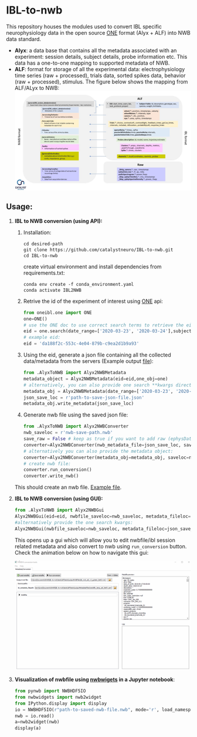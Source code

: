 # IBL-to-nwb
This repository houses the modules used to convert IBL specific neurophysiology data in the open source [ONE](https://docs.internationalbrainlab.org/en/stable/03_tutorial.html) format (Alyx + ALF) into NWB data standard.

- __Alyx__: a data base that contains all the metadata associated with an experiment: session details, subject details, probe information etc. This data has a one-to-one mapping to supported metadata of NWB. 
- __ALF__: format for storage of all the experimental data: electrophysiology time series (raw + processed), trials data, sorted spikes data, behavior (raw + processed), stimulus.
The figure below shows the mapping from ALF/ALyx to NWB: 
![](https://github.com/catalystneuro/IBL-to-nwb/blob/documentation/images/ibl_nwb_map.jpg)

## Usage:
1. **IBL to NWB conversion (using API):**  
 
    1. Installation: 
    
       ```shell
       cd desired-path
       git clone https://github.com/catalystneuro/IBL-to-nwb.git
       cd IBL-to-nwb
       ```
       create virtual environment and install dependencies from requirements.txt: 
       
       ```shell
       conda env create -f conda_environment.yaml
       conda activate IBL2NWB
       ```
    2. Retrive the id of the experiment of interest using [ONE](https://docs.internationalbrainlab.org/en/stable/03_tutorial.html) api:
    
       ```python
       from oneibl.one import ONE
       one=ONE()
       # use the ONE doc to use correct search terms to retrieve the eid
       eid = one.search(date_range=['2020-03-23', '2020-03-24'],subject='CSH_ZAD_011')[0]
       # example eid:
       eid = 'da188f2c-553c-4e04-879b-c9ea2d1b9a93'
       ```
     3. Using the eid, generate a json file containing all the collected data/metadata from the servers (Example output [file](https://github.com/catalystneuro/IBL-to-nwb/blob/master/AlyxToNWB/schema/example_metadata_output_file.json)):
     
        ```python
        from .AlyxToNWB import Alyx2NWBMetadata
        metadata_object = Alyx2NWBMetadata(eid=eid,one_obj=one)
        # alternatively, you can also provide one search **kwargs directly:
        metadata_obj = Alyx2NWBMetadata(date_range=['2020-03-23', '2020-03-24'],subject='CSH_ZAD_011')
        json_save_loc = r'path-to-save-json-file.json'
        metadata_obj.write_metadata(json_save_loc)
        ```
     4. Generate nwb file using the saved json file:
      
        ```python
        from .AlyxToNWB import Alyx2NWBConverter
        nwb_saveloc = r'nwb-save-path.nwb'
        save_raw = False # keep as true if you want to add raw (ephysData.raw.* , camera.raw*) files, these are large files and will take time to download and create the nwbfile!!
        converter=Alyx2NWBConverter(nwb_metadata_file=json_save_loc, saveloc=nwb_saveloc, save_raw=save_raw)
        # alternatively you can also provide the metadata object:
        converter=Alyx2NWBConverter(metadata_obj=metadata_obj, saveloc=nwb_saveloc)
        # create nwb file: 
        converter.run_conversion()
        converter.write_nwb()
        ```
        
     This should create an nwb file. [Example file](https://drive.google.com/file/d/1BEQ0z-qby6tO_QtA_FJ-Up51Thh6jYGu/view?usp=sharing). 
       

2. **IBL to NWB conversion (using GUI):** 

    ```python
    from .AlyxToNWB import Alyx2NWBGui
    Alyx2NWBGui(eid=eid, nwbfile_saveloc=nwb_saveloc, metadata_fileloc=json_save_loc)
    #alternatively provide the one search kwargs:
    Alyx2NWBGui(nwbfile_saveloc=nwb_saveloc, metadata_fileloc=json_save_loc, dataset_types=['_iblmic_audioSpectrogram.frequencies''])
    ```
    This opens up a gui which will allow you to edit nwbfile/ibl session related metadata and also convert to nwb using `run_conversion` button. Check the animation       below on how to navigate this gui:
    
    ![](https://github.com/catalystneuro/IBL-to-nwb/blob/documentation/images/gui_gif.gif)
    
3. **Visualization of nwbfile using [nwbwigets](https://github.com/NeurodataWithoutBorders/nwb-jupyter-widgets) in a __Jupyter notebook__**:
 
    ```python
    from pynwb import NWBHDF5IO
    from nwbwidgets import nwb2widget
    from IPython.display import display
    io = NWBHDF5IO(r"path-to-saved-nwb-file.nwb", mode='r', load_namespaces=True)
    nwb = io.read()
    a=nwb2widget(nwb)
    display(a)
    ```

